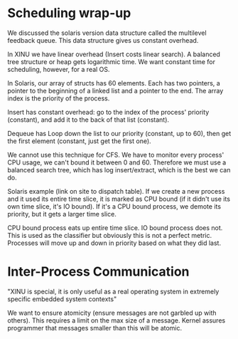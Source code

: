 # Scheduling wrap-up

We discussed the solaris version data structure called the multilevel feedback queue. This data structure gives us constant overhead.

In XINU we have linear overhead (Insert costs linear search). A balanced tree structure or heap gets logarithmic time. We want constant time for scheduling, however, for a real OS. 

In Solaris, our array of structs has 60 elements. Each has two pointers, a pointer to the beginning of a linked list and a pointer to the end. The array index is the priority of the process. 

Insert has constant overhead: go to the index of the process' priority (constant), and add it to the back of that list (constant). 

Dequeue has Loop down the list to our priority (constant, up to 60), then get the first element (constant, just get the first one).

We cannot use this technique for CFS. We have to monitor every process' CPU usage, we can't bound it between 0 and 60. Therefore we must use a balanced search tree, which has log insert/extract, which is the best we can do.

Solaris example (link on site to dispatch table). If we create a new process and it used its entire time slice, it is marked as CPU bound (if it didn't use its own time slice, it's IO bound). If it's a CPU bound process, we demote its priority, but it gets a larger time slice. 

CPU bound process eats up entire time slice. IO bound process does not. This is used as the classifier but obviously this is not a perfect metric. Processes will move up and down in priority based on what they did last.

# Inter-Process Communication

"XINU is special, it is only useful as a real operating system in extremely specific embedded system contexts"

We want to ensure atomicity (ensure messages are not garbled up with others). This requires a limit on the max size of a message. Kernel assures programmer that messages smaller than this will be atomic. 
